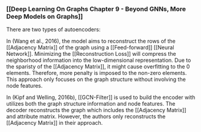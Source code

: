 ### [[Deep Learning On Graphs Chapter 9 - Beyond GNNs, More Deep Models on Graphs]]
There are two types of autoencoders:

In (Wang et al., 2016), the model aims to reconstruct the rows of the [[Adjacency Matrix]] of the graph using a [[Feed-forward]] [[Neural Network]]. Minimizing the [[Reconstruction Loss]] will compress the neighborhood information into the low-dimensional representation. Due to the sparisty of the [[Adjacency Matrix]], it might cause overfitting to the 0 elements. Therefore, more penalty is imposed to the non-zero elements. This approach only focuses on the graph structure without involving the node features.

In (Kipf and Welling, 2016b), [[GCN-Filter]] is used to build the encoder with utilizes both the graph structure information and node features. The decoder reconstructs the graph which includes the [[Adjacency Matrix]] and attribute matrix. However, the authors only reconstructs the [[Adjacency Matrix]] in their approach.